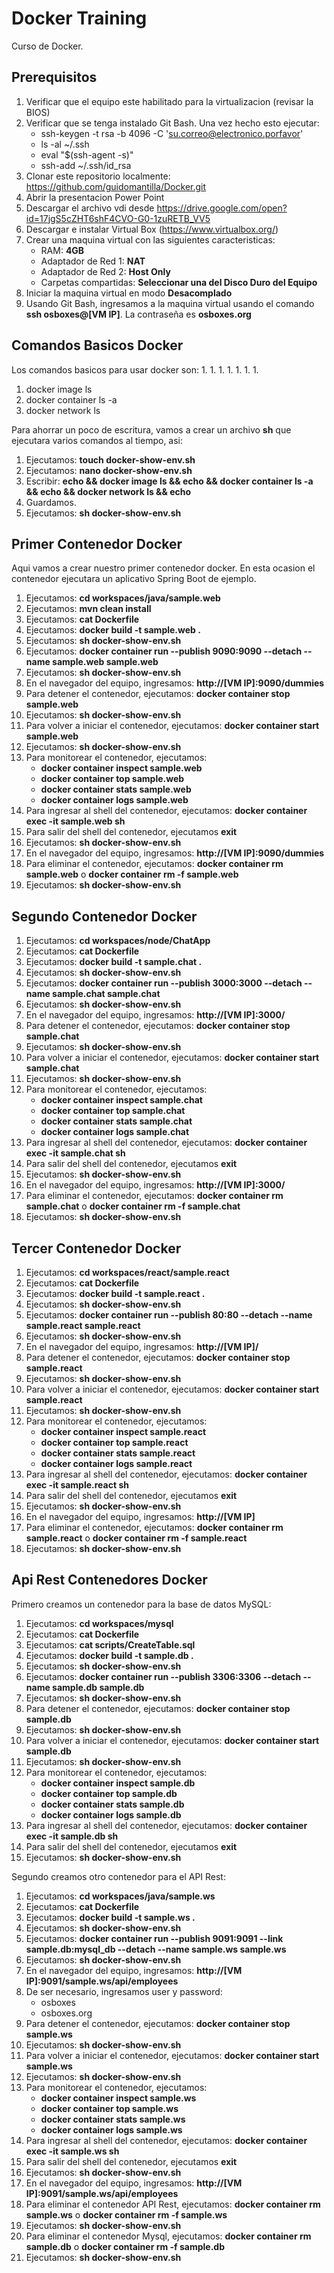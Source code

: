 # Docker Training
Curso de Docker.

## Prerequisitos
1. Verificar que el equipo este habilitado para la virtualizacion (revisar la BIOS)
1. Verificar que se tenga instalado Git Bash. Una vez hecho esto ejecutar:
    - ssh-keygen -t rsa -b 4096 -C 'su.correo@electronico.porfavor'
    - ls -al ~/.ssh 
    - eval "$(ssh-agent -s)" 
    - ssh-add ~/.ssh/id_rsa  
1. Clonar este repositorio localmente: https://github.com/guidomantilla/Docker.git
1. Abrir la presentacion Power Point
1. Descargar el archivo vdi desde https://drive.google.com/open?id=17jgS5cZHT6shF4CVO-G0-1zuRETB_VV5
1. Descargar e instalar Virtual Box (https://www.virtualbox.org/)
1. Crear una maquina virtual con las siguientes caracteristicas:
    - RAM: **4GB**
    - Adaptador de Red 1: **NAT**
    - Adaptador de Red 2: **Host Only**
    - Carpetas compartidas: **Seleccionar una del Disco Duro del Equipo**
1. Iniciar la maquina virtual en modo **Desacomplado**
1. Usando Git Bash, ingresamos a la maquina virtual usando el comando **ssh osboxes@[VM IP]**. La contraseña es **osboxes.org**

## Comandos Basicos Docker
Los comandos basicos para usar docker son:
1. 
1. 
1. 
1. 
1. 
1. 
1. 
1. docker image ls
1. docker container ls -a
1. docker network ls

Para ahorrar un poco de escritura, vamos a crear un archivo **sh** que ejecutara varios comandos al tiempo, asi:
1. Ejecutamos: **touch docker-show-env.sh**
1. Ejecutamos: **nano docker-show-env.sh**
1. Escribir: **echo && docker image ls && echo && docker container ls -a && echo && docker network ls && echo**
1. Guardamos.
1. Ejecutamos: **sh docker-show-env.sh** 


## Primer Contenedor Docker
Aqui vamos a crear nuestro primer contenedor docker. En esta ocasion el contenedor ejecutara un aplicativo Spring Boot de ejemplo.
1. Ejecutamos: **cd workspaces/java/sample.web**
1. Ejecutamos: **mvn clean install**
1. Ejecutamos: **cat Dockerfile**
1. Ejecutamos: **docker build -t sample.web .**
1. Ejecutamos: **sh docker-show-env.sh** 
1. Ejecutamos: **docker container run --publish 9090:9090 --detach --name sample.web sample.web**
1. Ejecutamos: **sh docker-show-env.sh** 
1. En el navegador del equipo, ingresamos: **http://[VM IP]:9090/dummies**
1. Para detener el contenedor, ejecutamos: **docker container stop sample.web**
1. Ejecutamos: **sh docker-show-env.sh** 
1. Para volver a iniciar el contenedor, ejecutamos: **docker container start sample.web**
1. Ejecutamos: **sh docker-show-env.sh** 
1. Para monitorear el contenedor, ejecutamos:
    - **docker container inspect sample.web**
    - **docker container top sample.web**
    - **docker container stats sample.web**
    - **docker container logs sample.web**
1. Para ingresar al shell del contenedor, ejecutamos: **docker container exec -it sample.web sh**
1. Para salir del shell del contenedor, ejecutamos **exit**
1. Ejecutamos: **sh docker-show-env.sh** 
1. En el navegador del equipo, ingresamos: **http://[VM IP]:9090/dummies**
1. Para eliminar el contenedor, ejecutamos: **docker container rm sample.web** o **docker container rm -f sample.web**
1. Ejecutamos: **sh docker-show-env.sh** 

## Segundo Contenedor Docker
1. Ejecutamos: **cd workspaces/node/ChatApp**
1. Ejecutamos: **cat Dockerfile**
1. Ejecutamos: **docker build -t sample.chat .**
1. Ejecutamos: **sh docker-show-env.sh** 
1. Ejecutamos: **docker container run --publish 3000:3000 --detach --name sample.chat sample.chat**
1. Ejecutamos: **sh docker-show-env.sh** 
1. En el navegador del equipo, ingresamos: **http://[VM IP]:3000/**
1. Para detener el contenedor, ejecutamos: **docker container stop sample.chat**
1. Ejecutamos: **sh docker-show-env.sh** 
1. Para volver a iniciar el contenedor, ejecutamos: **docker container start sample.chat**
1. Ejecutamos: **sh docker-show-env.sh** 
1. Para monitorear el contenedor, ejecutamos:
    - **docker container inspect sample.chat**
    - **docker container top sample.chat**
    - **docker container stats sample.chat**
    - **docker container logs sample.chat**
1. Para ingresar al shell del contenedor, ejecutamos: **docker container exec -it sample.chat sh**
1. Para salir del shell del contenedor, ejecutamos **exit**
1. Ejecutamos: **sh docker-show-env.sh** 
1. En el navegador del equipo, ingresamos: **http://[VM IP]:3000/**
1. Para eliminar el contenedor, ejecutamos: **docker container rm sample.chat** o **docker container rm -f sample.chat**
1. Ejecutamos: **sh docker-show-env.sh** 

## Tercer Contenedor Docker
1. Ejecutamos: **cd workspaces/react/sample.react**
1. Ejecutamos: **cat Dockerfile**
1. Ejecutamos: **docker build -t sample.react .**
1. Ejecutamos: **sh docker-show-env.sh** 
1. Ejecutamos: **docker container run --publish 80:80 --detach --name sample.react sample.react**
1. Ejecutamos: **sh docker-show-env.sh** 
1. En el navegador del equipo, ingresamos: **http://[VM IP]/**
1. Para detener el contenedor, ejecutamos: **docker container stop sample.react**
1. Ejecutamos: **sh docker-show-env.sh** 
1. Para volver a iniciar el contenedor, ejecutamos: **docker container start sample.react**
1. Ejecutamos: **sh docker-show-env.sh** 
1. Para monitorear el contenedor, ejecutamos:
    - **docker container inspect sample.react**
    - **docker container top sample.react**
    - **docker container stats sample.react**
    - **docker container logs sample.react**
1. Para ingresar al shell del contenedor, ejecutamos: **docker container exec -it sample.react sh**
1. Para salir del shell del contenedor, ejecutamos **exit**
1. Ejecutamos: **sh docker-show-env.sh** 
1. En el navegador del equipo, ingresamos: **http://[VM IP]**
1. Para eliminar el contenedor, ejecutamos: **docker container rm sample.react** o **docker container rm -f sample.react**
1. Ejecutamos: **sh docker-show-env.sh** 

## Api Rest Contenedores Docker
Primero creamos un contenedor para la base de datos MySQL:
1. Ejecutamos: **cd workspaces/mysql**
1. Ejecutamos: **cat Dockerfile**
1. Ejecutamos: **cat scripts/CreateTable.sql**
1. Ejecutamos: **docker build -t sample.db .**
1. Ejecutamos: **sh docker-show-env.sh** 
1. Ejecutamos: **docker container run --publish 3306:3306 --detach --name sample.db sample.db**
1. Ejecutamos: **sh docker-show-env.sh** 
1. Para detener el contenedor, ejecutamos: **docker container stop sample.db**
1. Ejecutamos: **sh docker-show-env.sh** 
1. Para volver a iniciar el contenedor, ejecutamos: **docker container start sample.db**
1. Ejecutamos: **sh docker-show-env.sh** 
1. Para monitorear el contenedor, ejecutamos:
    - **docker container inspect sample.db**
    - **docker container top sample.db**
    - **docker container stats sample.db**
    - **docker container logs sample.db**
1. Para ingresar al shell del contenedor, ejecutamos: **docker container exec -it sample.db sh**
1. Para salir del shell del contenedor, ejecutamos **exit**
1. Ejecutamos: **sh docker-show-env.sh** 

Segundo creamos otro contenedor para el API Rest:
1. Ejecutamos: **cd workspaces/java/sample.ws**
1. Ejecutamos: **cat Dockerfile**
1. Ejecutamos: **docker build -t sample.ws .**
1. Ejecutamos: **sh docker-show-env.sh** 
1. Ejecutamos: **docker container run --publish 9091:9091 --link sample.db:mysql_db --detach --name sample.ws sample.ws**
1. Ejecutamos: **sh docker-show-env.sh** 
1. En el navegador del equipo, ingresamos: **http://[VM IP]:9091/sample.ws/api/employees**
1. De ser necesario, ingresamos user y password:
    - osboxes
    - osboxes.org
1. Para detener el contenedor, ejecutamos: **docker container stop sample.ws**
1. Ejecutamos: **sh docker-show-env.sh** 
1. Para volver a iniciar el contenedor, ejecutamos: **docker container start sample.ws**
1. Ejecutamos: **sh docker-show-env.sh** 
1. Para monitorear el contenedor, ejecutamos:
    - **docker container inspect sample.ws**
    - **docker container top sample.ws**
    - **docker container stats sample.ws**
    - **docker container logs sample.ws**
1. Para ingresar al shell del contenedor, ejecutamos: **docker container exec -it sample.ws sh**
1. Para salir del shell del contenedor, ejecutamos **exit**
1. Ejecutamos: **sh docker-show-env.sh** 
1. En el navegador del equipo, ingresamos: **http://[VM IP]:9091/sample.ws/api/employees**
1. Para eliminar el contenedor API Rest, ejecutamos: **docker container rm sample.ws** o **docker container rm -f sample.ws**
1. Ejecutamos: **sh docker-show-env.sh** 
1. Para eliminar el contenedor Mysql, ejecutamos: **docker container rm sample.db** o **docker container rm -f sample.db**
1. Ejecutamos: **sh docker-show-env.sh**